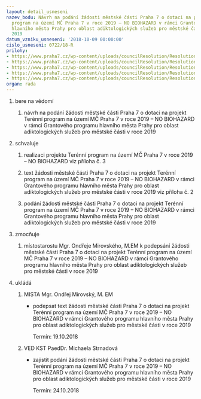 ```yaml
---
layout: detail_usneseni
nazev_bodu: Návrh na podání žádosti městské části Praha 7 o dotaci na projekt Terénní
  program na území MČ Praha 7 v roce 2019 – NO BIOHAZARD v rámci Grantového programu
  hlavního města Prahy pro oblast adiktologických služeb pro městské části v roce
  2019
datum_vzniku_usneseni: '2018-10-09 00:00:00'
cislo_usneseni: 0722/18-R
prilohy:
- https://www.praha7.cz/wp-content/uploads/councilResolution/Resolutions/30269/export/duvodovazpravazverejnit~397326.doc
- https://www.praha7.cz/wp-content/uploads/councilResolution/Resolutions/30269/export/zadost~397325.pdf
- https://www.praha7.cz/wp-content/uploads/councilResolution/Resolutions/30269/export/projekt~397324.docx
- https://www.praha7.cz/wp-content/uploads/councilResolution/Resolutions/30269/export/prehledcinnosti~397323.docx
- https://www.praha7.cz/wp-content/uploads/councilResolution/Resolutions/30269/export/export~397736.pdf
organ: rada
---
```

<ol class="urzList_view" id="urzList">
<li class="urzClass1" id=""><span name="1">bere na vědomí</span>
<ol class="urzOlClass decimal ">
<li class="urzClass2" style="TEXT-ALIGN: left" id=""><span><p>návrh na podání žádosti městské části Praha 7 o dotaci na projekt Terénní program na území MČ Praha 7 v roce 2019 – NO BIOHAZARD v rámci Grantového programu hlavního města Prahy pro oblast adiktologických služeb pro městské části v roce 2019</p></span></li></ol></li>
<li class="urzClass1" id=""><span name="24">schvaluje</span>
<ol class="urzOlClass decimal ">
<li class="urzClass2" style="TEXT-ALIGN: left" id=""><span><p>realizaci projektu Terénní program na území MČ Praha 7 v roce 2019 – NO BIOHAZARD viz příloha č. 3</p></span></li>
<li class="urzClass2" style="TEXT-ALIGN: left" id=""><span><p>text žádosti městské části Praha 7 o dotaci na projekt Terénní program na území MČ Praha 7 v roce 2019 – NO BIOHAZARD v rámci Grantového programu hlavního města Prahy pro oblast adiktologických služeb pro městské části v roce 2019 viz příloha č. 2<br></p></span></li>
<li class="urzClass2" style="TEXT-ALIGN: left" id=""><span><p>podání žádosti městské části Praha 7 o dotaci na projekt Terénní program na území MČ Praha 7 v roce 2019 – NO BIOHAZARD v rámci Grantového programu hlavního města Prahy pro oblast adiktologických služeb pro městské části v roce 2019</p></span></li></ol></li>
<li class="urzClass1" id=""><span name="41">zmocňuje</span>
<ol class="urzOlClass decimal ">
<li class="urzClass2" style="TEXT-ALIGN: left" id=""><span><p>místostarostu Mgr. Ondřeje Mirovského, M.EM k podepsání žádosti městské části Praha 7 o dotaci na projekt Terénní program na území MČ Praha 7 v roce 2019 – NO BIOHAZARD v rámci Grantového programu hlavního města Prahy pro oblast adiktologických služeb pro městské části v roce 2019</p></span></li></ol></li><li class="urzClass1" id="urzUkoly"><span name="1">ukládá</span><ol class="urzOlClass"><li class="urzClass2"><span><p>MISTA Mgr. Ondřej Mirovský, M. EM</p></span><ul class="urzUlClass"><li class="urzClass3"><span><p>podepsat text žádosti městské části Praha 7 o dotaci na projekt Terénní program na území MČ Praha 7 v roce 2019 – NO BIOHAZARD v rámci Grantového programu hlavního města Prahy pro oblast adiktologických služeb pro městské části v roce 2019</p></span><span class="urzUkolTermin">  Termín:&nbsp;19.10.2018</span></li></ul></li><li class="urzClass2"><span><p>VED KST PaedDr. Michaela Strnadová</p></span><ul class="urzUlClass"><li class="urzClass3"><span><p>zajistit podání žádosti městské části Praha 7 o dotaci na projekt Terénní program na území MČ Praha 7 v roce 2019 – NO BIOHAZARD v rámci Grantového programu hlavního města Prahy pro oblast adiktologických služeb pro městské části v roce 2019</p></span><span class="urzUkolTermin">  Termín:&nbsp;24.10.2018</span></li></ul></li></ol></li>
</ol>